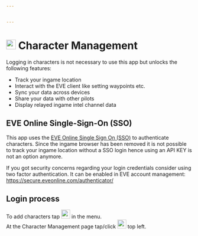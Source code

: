 ```yaml
---


---
```


<h1 id="img-srchttpsraw.githubusercontent.comrisingsoneedocsmasterdocsimagesuser-100_26_100_off.png-width26-height26--character-management"><img src="https://raw.githubusercontent.com/Risingson/eedocs/master/docs/images/User-100_26_100_off.png" width="26" height="26"> Character Management</h1>
<p>Logging in characters is not necessary to use this app but unlocks the following features:</p>
<ul>
<li>Track your ingame location</li>
<li>Interact with the EVE client like setting waypoints etc.</li>
<li>Sync your data across devices</li>
<li>Share your data with other pilots</li>
<li>Display relayed ingame intel channel data</li>
</ul>
<h2 id="eve-online-single-sign-on-sso">EVE Online Single-Sign-On (SSO)</h2>
<p>This app uses the <a href="https://support.eveonline.com/hc/en-us/articles/205381192-Single-Sign-On-SSO-">EVE Online Single Sign On (SSO)</a> to authenticate characters. Since the ingame browser has been removed it is not possible to track your ingame location without a SSO login hence using an API KEY is not an option anymore.</p>
<p>If you got security concerns regarding your login credentials consider using two factor authentication. It can be enabled in EVE account management: <a href="https://secure.eveonline.com/authenticator/" target="_blank">https://secure.eveonline.com/authenticator/</a></p>
<h2 id="login-process">Login process</h2>
<p>To add characters tap <img src="https://raw.githubusercontent.com/Risingson/eedocs/master/docs/images/User-100_26_100_off.png" width="24" height="24"> in the menu.<br>
At the Character Management page tap/click <img src="https://raw.githubusercontent.com/Risingson/eedocs/master/docs/images/Plus-100.png" width="24" height="24"> top left.</p>


